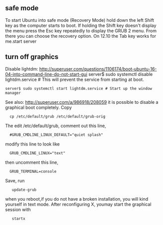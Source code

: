 ## safe mode

To start Ubuntu into safe mode (Recovery Mode) hold down the left Shift key as the computer starts to boot. If holding the Shift key doesn't display the menu press the Esc key repeatedly to display the GRUB 2 menu. From there you can choose the recovery option. On 12.10 the Tab key works for me.start server 

## turn off graphics

Disable lightdm: http://superuser.com/questions/1106174/boot-ubuntu-16-04-into-command-line-do-not-start-gui
    server$ sudo systemctl disable lightdm.service # This will prevent the service from starting at boot.
    
    server$ sudo systemctl start lightdm.service # Start up the window manager

See also: http://superuser.com/a/986918/208059
it is possible to disable a graphical boot completely. Copy

      cp /etc/default/grub /etc/default/grub-orig
The edit /etc/default/grub, comment out this line,

      #GRUB_CMDLINE_LINUX_DEFAULT="quiet splash"
modify this line to look like

      GRUB_CMDLINE_LINUX="text"
then uncomment this line,

      GRUB_TERMINAL=console
Save, run

       update-grub
when you reboot,if you do not have a broken installation, you will kind yourself in text mode. After reconfiguring X, youmay start the graphical session with

       startx


